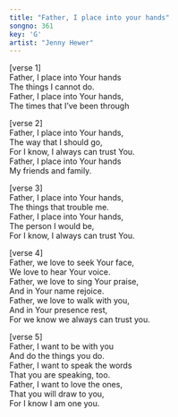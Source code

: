 ```yaml
---
title: "Father, I place into your hands"
songno: 361
key: 'G'
artist: "Jenny Hewer"
---
```


[verse 1]    
Father, I place into Your hands    
The things I cannot do.    
Father, I place into Your hands,    
The times that I’ve been through    
    
[verse 2]    
Father, I place into Your hands,    
The way that I should go,    
For I know, I always can trust You.    
Father, I place into Your hands    
My friends and family.    
    
[verse 3]    
Father, I place into Your hands,    
The things that trouble me.    
Father, I place into Your hands,    
The person I would be,    
For I know, I always can trust You.    
    
[verse 4]    
Father, we love to seek Your face,    
We love to hear Your voice.    
Father, we love to sing Your praise,    
And in Your name rejoice.    
Father, we love to walk with you,    
And in Your presence rest,    
For we know we always can trust you.    
    
[verse 5]    
Father, I want to be with you    
And do the things you do.    
Father, I want to speak the words    
That you are speaking, too.    
Father, I want to love the ones,    
That you will draw to you,    
For I know I am one you.    
